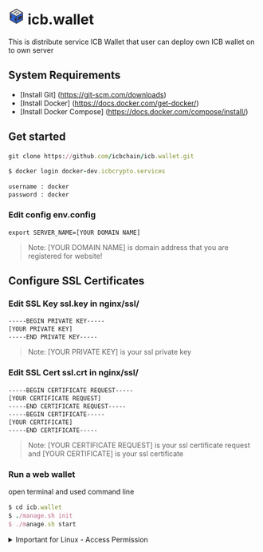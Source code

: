 

# ![alt text](https://github.com/ICBCryptoServices/icb.wallet/blob/main/ICB-Logo.png?raw=true) icb.wallet
This is distribute service ICB Wallet that user can deploy own ICB wallet on to own server


## System Requirements
  - [Install Git] (https://git-scm.com/downloads)
  - [Install Docker] (https://docs.docker.com/get-docker/)
  - [Install Docker Compose] (https://docs.docker.com/compose/install/)
  
  
## Get started
```ruby
git clone https://github.com/icbchain/icb.wallet.git
```
```ruby
$ docker login docker-dev.icbcrypto.services
```
```
username : docker
password : docker
```

### Edit config env.config
  ```
export SERVER_NAME=[YOUR DOMAIN NAME]
```
> Note: [YOUR DOMAIN NAME] is domain address that you are registered for website!

## Configure SSL Certificates
### Edit SSL Key ssl.key in nginx/ssl/
  ```
-----BEGIN PRIVATE KEY-----
[YOUR PRIVATE KEY] 
-----END PRIVATE KEY-----
```
> Note: [YOUR PRIVATE KEY] is your ssl private key

### Edit SSL Cert ssl.crt in nginx/ssl/
  ```
-----BEGIN CERTIFICATE REQUEST-----
[YOUR CERTIFICATE REQUEST]
-----END CERTIFICATE REQUEST-----
-----BEGIN CERTIFICATE-----
[YOUR CERTIFICATE]
-----END CERTIFICATE-----
```
> Note: [YOUR CERTIFICATE REQUEST] is your ssl certificate request and [YOUR CERTIFICATE] is your ssl certificate



### Run a web wallet
open terminal and used command line
  ```ruby
$ cd icb.wallet
$ ./manage.sh init
$ ./manage.sh start
```


<details><summary>Important for Linux - Access Permission</summary>
<p>

> Note: ** if you are using linux you should access to manage.ssh **

```
$ chmod u=rwx,g=r,o=r manage.sh
```

</p>
</details>
